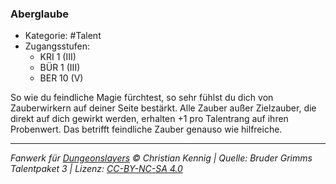 <!---
Dies ist ein Fanwerk für DUNGEONSLAYERS © von Christian Kennig

Quellen:      [Bruder Grimms Talentpaket 3](https://www.f-space.de/ds4/downloads.html)
              [Talentbeschreibungen](https://www.f-space.de/ds4/tools-talentcards.html)
License:      [CC-BY-NC-SA 4.0](https://creativecommons.org/licenses/by-nc-sa/4.0/deed.de)
Richtlinien:  [Fanwerkrichtlinien](https://www.dungeonslayers.net/fanwerk-richtlinien/)
Autor:        Zauberlehrling
-->

### Aberglaube

- Kategorie: #Talent
- Zugangsstufen:
  - KRI 1 (III)
  - BÜR 1 (III)
  - BER 10 (V)

So wie du feindliche Magie fürchtest, so sehr fühlst du dich von Zauberwirkern auf deiner Seite bestärkt. Alle Zauber außer Zielzauber, die direkt auf dich gewirkt werden, erhalten +1 pro Talentrang auf ihren Probenwert. Das betrifft feindliche Zauber genauso wie hilfreiche.

---

_Fanwerk für [Dungeonslayers](https://www.dungeonslayers.net/) © Christian Kennig | Quelle: Bruder Grimms Talentpaket 3 | Lizenz: [CC-BY-NC-SA 4.0](https://creativecommons.org/licenses/by-nc-sa/4.0/deed.de)_
